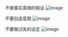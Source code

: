 不做事实真相的假设
![image](https://github.com/qingbear/myfirst/assets/17232842/fd0ad76b-0e29-4c6a-8ac3-51cffd881b6d)

不要创造意图
![image](https://github.com/qingbear/myfirst/assets/17232842/5e1f0d3f-ec7f-4614-8ef1-166148da8dbe)

不要做过失的设定
![image](https://github.com/qingbear/myfirst/assets/17232842/ab1f228d-fa39-4a31-b5e1-f9f248eed2a4)

